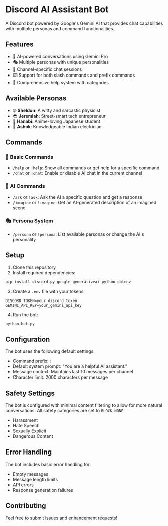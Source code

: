 # Discord AI Assistant Bot

A Discord bot powered by Google's Gemini AI that provides chat capabilities with multiple personas and command functionalities.

## Features

- 🤖 AI-powered conversations using Gemini Pro
- 🎭 Multiple personas with unique personalities
- 💬 Channel-specific chat sessions
- ⌨️ Support for both slash commands and prefix commands
- 🔧 Comprehensive help system with categories

## Available Personas

- 🤓 **Sheldon**: A witty and sarcastic physicist
- 😎 **Jeremiah**: Street-smart tech entrepreneur
- 🌸 **Hanabi**: Anime-loving Japanese student
- 🙏 **Ashok**: Knowledgeable Indian electrician

## Commands

### 🔧 Basic Commands
- `/help` or `!help`: Show all commands or get help for a specific command
- `/chat` or `!chat`: Enable or disable AI chat in the current channel

### 🤖 AI Commands
- `/ask` or `!ask`: Ask the AI a specific question and get a response
- `/imagine` or `!imagine`: Get an AI-generated description of an imagined scene

### 🎭 Persona System
- `/persona` or `!persona`: List available personas or change the AI's personality

## Setup

1. Clone this repository
2. Install required dependencies:
```bash
pip install discord.py google-generativeai python-dotenv
```

3. Create a `.env` file with your tokens:
```
DISCORD_TOKEN=your_discord_token
GEMINI_API_KEY=your_gemini_api_key
```

4. Run the bot:
```bash
python bot.py
```

## Configuration

The bot uses the following default settings:
- Command prefix: `!`
- Default system prompt: "You are a helpful AI assistant."
- Message context: Maintains last 10 messages per channel
- Character limit: 2000 characters per message

## Safety Settings

The bot is configured with minimal content filtering to allow for more natural conversations. All safety categories are set to `BLOCK_NONE`:
- Harassment
- Hate Speech
- Sexually Explicit
- Dangerous Content

## Error Handling

The bot includes basic error handling for:
- Empty messages
- Message length limits
- API errors
- Response generation failures

## Contributing

Feel free to submit issues and enhancement requests!
